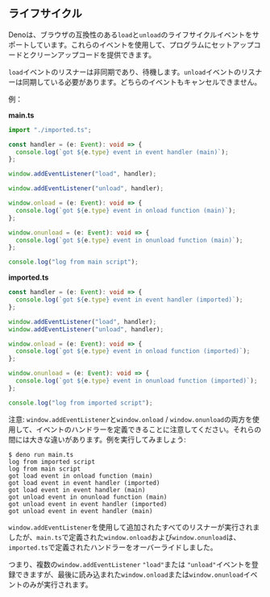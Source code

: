 ## ライフサイクル

Denoは、ブラウザの互換性のある`load`と`unload`のライフサイクルイベントをサポートしています。これらのイベントを使用して、プログラムにセットアップコードとクリーンアップコードを提供できます。

`load`イベントのリスナーは非同期であり、待機します。`unload`イベントのリスナーは同期している必要があります。どちらのイベントもキャンセルできません。

例：

**main.ts**

```ts
import "./imported.ts";

const handler = (e: Event): void => {
  console.log(`got ${e.type} event in event handler (main)`);
};

window.addEventListener("load", handler);

window.addEventListener("unload", handler);

window.onload = (e: Event): void => {
  console.log(`got ${e.type} event in onload function (main)`);
};

window.onunload = (e: Event): void => {
  console.log(`got ${e.type} event in onunload function (main)`);
};

console.log("log from main script");
```

**imported.ts**

```ts
const handler = (e: Event): void => {
  console.log(`got ${e.type} event in event handler (imported)`);
};

window.addEventListener("load", handler);
window.addEventListener("unload", handler);

window.onload = (e: Event): void => {
  console.log(`got ${e.type} event in onload function (imported)`);
};

window.onunload = (e: Event): void => {
  console.log(`got ${e.type} event in onunload function (imported)`);
};

console.log("log from imported script");
```

注意: `window.addEventListener`と`window.onload` / `window.onunload`の両方を使用して、イベントのハンドラーを定義できることに注意してください。それらの間には大きな違いがあります。例を実行してみましょう:

```shell
$ deno run main.ts
log from imported script
log from main script
got load event in onload function (main)
got load event in event handler (imported)
got load event in event handler (main)
got unload event in onunload function (main)
got unload event in event handler (imported)
got unload event in event handler (main)
```

`window.addEventListener`を使用して追加されたすべてのリスナーが実行されましたが、`main.ts`で定義された`window.onload`および`window.onunload`は、`imported.ts`で定義されたハンドラーをオーバーライドしました。

つまり、複数の`window.addEventListener` `"load"`または `"unload"`イベントを登録できますが、最後に読み込まれた`window.onload`または`window.onunload`イベントのみが実行されます。
